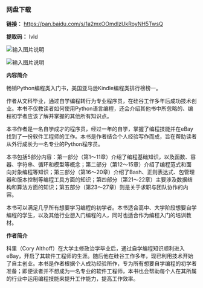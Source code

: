 ### 网盘下载

**链接：** https://pan.baidu.com/s/1a2mxOOmdlzUkRoyNH5TwsQ 

**提取码：** lvld

![输入图片说明](https://images.gitee.com/uploads/images/2020/0826/101720_6651fddc_7785827.jpeg "图怪兽_6019894cc394ad904689234b6cf6b4c7_99096.jpg")

![输入图片说明](https://images.gitee.com/uploads/images/2020/0709/192024_8e7c34c2_7785827.png "屏幕截图.png")

**内容简介** 

畅销Python编程类入门书，美国亚马逊Kindle编程类排行榜榜一。

作者从文科毕业，通过自学编程转行为专业程序员，在硅谷工作多年后成功技术创业。本书不仅教读者如何使用Python语言编程，还会介绍其他书中所忽略的、编程初学者应该了解并掌握的其他所有知识点。

本书作者是一名自学成才的程序员，经过一年的自学，掌握了编程技能并在eBay找到了一份软件工程师的工作。本书是作者结合个人经验写作而成，旨在帮助读者从外行成长为一名专业的Python程序员。

本书包括5部分内容：第一部分（第1～11章）介绍了编程基础知识，以及函数、容器、字符串、循环和模型等概念；第二部分（第12～15章）介绍了编程范式和面向对象编程等知识；第三部分（第16～20章）介绍了Bash、正则表达式、包管理器和版本控制等编程工具方面的知识；第四部分（第21～22章）主要涉及数据结构和算法方面的知识；第五部分（第23～27章）则是关于求职与团队协作的内容。

本书可以满足几乎所有想要学习编程的初学者。本书适合高中、大学阶段想要自学编程的学生，以及其他行业想入门编程的人，同时也适合作为编程入门的培训教材。

**作者简介** 

科里（Cory Althoff）在大学主修政治学毕业后，通过自学编程知识顺利进入eBay，开启了其软件工程师的生涯。随后他在硅谷工作多年，现已利用技术开始了自主创业。本书是作者根据个人成功经验所作，专为所有想要自学编程的初学者准备；即便读者并不想成为一名专业的软件工程师，本书也会帮助每个人在其所属的行业中运用编程技能来提升工作能力，提高工作效率。